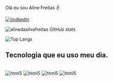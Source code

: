  Olá  eu sou Aline Freitas ✌️
 
 [![lindkedin](https://img.shields.io/badge/LinkedIn-0077B5?style=for-the-badge&logo=linkedin&logoColor=white)](https://www.linkedin.com/in/aline-freitas-231102260/)

 ![alinedasilvafreitas GitHub stats](https://github-readme-stats.vercel.app/api?username=alinedasilvafreitas&show_icons=true&theme=radical)

 ![Top Langs](https://github-readme-stats.vercel.app/api/top-langs/?username=alinedasilvafreitas&size_weight=0.5&count_weight=0.5)

## Tecnologia que eu uso  meu dia. 

<div  style="display: inlin_block"><br/>   
<img align="center" alt="html5" src="https://img.shields.io/badge/HTML-239120?style=for-the-badge&logo=html5&logoColor=white"/>
<img align="center" alt="html5" src=https://img.shields.io/badge/CSS-239120?&style=for-the-badge&logo=css3&logoColor=white/>
<img align="center" alt="html5" src=    https://img.shields.io/badge/JavaScript-F7DF1E?style=for-the-badge&logo=javascript&logoColor=black/>
<img align="center" alt="html5" src=https://img.shields.io/badge/Python-3776AB?style=for-the-badge&logo=python&logoColor=white/>
</div>

